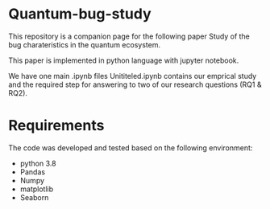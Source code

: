 # Quantum-bug-study
This repository is a companion page for the following paper 
Study of the bug charateristics in the quantum ecosystem.

This paper is implemented in python language with jupyter notebook.

We have one main .ipynb files Unititeled.ipynb contains our emprical study and the required step for answering to two of our research questions (RQ1 & RQ2).

# Requirements
The code was developed and tested based on the following environment:
<ul>
  <li>python 3.8</li>
  <li>Pandas</li>
  <li>Numpy</li>
  <li>matplotlib</li>
  <li>Seaborn</li>
</ul>



